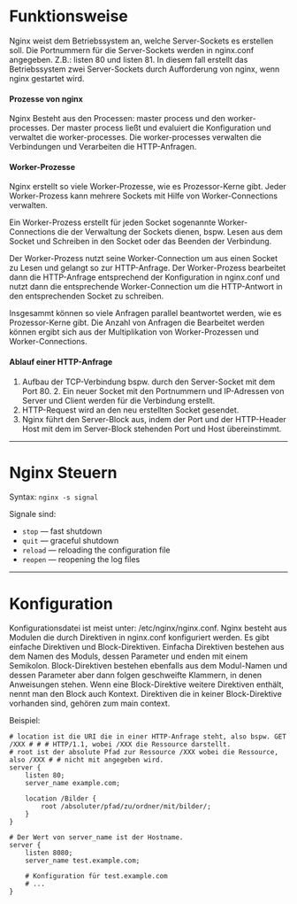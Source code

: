 # Funktionsweise
Nginx weist dem Betriebssystem an, welche Server-Sockets es erstellen soll. Die Portnummern für die Server-Sockets werden in nginx.conf angegeben. Z.B.: listen 80 und listen 81. In diesem fall erstellt das Betriebssystem zwei Server-Sockets durch Aufforderung von nginx, wenn nginx gestartet wird.

#### Prozesse von nginx
Nginx Besteht aus den Processen: master process und den worker-processes. 
Der master process ließt und evaluiert die Konfiguration und verwaltet die worker-processes.
Die worker-processes verwalten die Verbindungen und Verarbeiten die HTTP-Anfragen.
#### Worker-Prozesse
Nginx erstellt so viele Worker-Prozesse, wie es Prozessor-Kerne gibt.
Jeder Worker-Prozess kann mehrere Sockets mit Hilfe von Worker-Connections verwalten. 

Ein Worker-Prozess erstellt für jeden Socket sogenannte Worker-Connections die der Verwaltung der Sockets dienen, bspw. Lesen aus dem Socket und Schreiben in den Socket oder das Beenden der Verbindung. 

Der Worker-Prozess nutzt seine Worker-Connection um aus einen Socket zu Lesen und gelangt so zur HTTP-Anfrage. Der Worker-Prozess bearbeitet dann die HTTP-Anfrage entsprechend der Konfiguration in nginx.conf und nutzt dann die entsprechende Worker-Connection um die HTTP-Antwort in den entsprechenden Socket zu schreiben.

Insgesammt können so viele Anfragen parallel beantwortet werden, wie es Prozessor-Kerne gibt. Die Anzahl von Anfragen die Bearbeitet werden können ergibt sich aus der Multiplikation von Worker-Prozessen und Worker-Connections.
#### Ablauf einer HTTP-Anfrage
1. Aufbau der TCP-Verbindung bspw. durch den Server-Socket mit dem Port 80.
	2. Ein neuer Socket mit den Portnummern und IP-Adressen von Server und Client werden für die Verbindung erstellt.
2. HTTP-Request wird an den neu erstellten Socket gesendet.
3. Nginx führt den Server-Block aus, indem der Port und der HTTP-Header Host mit dem im Server-Block stehenden Port und Host übereinstimmt.

---

# Nginx Steuern
Syntax: `nginx -s signal`

Signale sind:
- `stop` — fast shutdown
- `quit` — graceful shutdown
- `reload` — reloading the configuration file
- `reopen` — reopening the log files

---


# Konfiguration
Konfigurationsdatei ist meist unter: /etc/nginx/nginx.conf.
Nginx besteht aus Modulen die durch Direktiven in nginx.conf konfiguriert werden.
Es gibt einfache Direktiven und Block-Direktiven. Einfacha Direktiven bestehen aus dem Namen des Moduls, dessen Parameter und enden mit einem Semikolon. Block-Direktiven bestehen ebenfalls aus dem Modul-Namen und dessen Parameter aber dann folgen geschweifte Klammern, in denen Anweisungen stehen.
Wenn eine Block-Direktive weitere Direktiven enthält, nennt man den Block auch Kontext.
Direktiven die in keiner Block-Direktive vorhanden sind, gehören zum main context.

 Beispiel: 
```nginx
# location ist die URI die in einer HTTP-Anfrage steht, also bspw. GET /XXX # # # HTTP/1.1, wobei /XXX die Ressource darstellt.
# root ist der absolute Pfad zur Ressource /XXX wobei die Ressource, also /XXX # # nicht mit angegeben wird.
server {
    listen 80;
    server_name example.com;

    location /Bilder {
	    root /absoluter/pfad/zu/ordner/mit/bilder/;
    }
}

# Der Wert von server_name ist der Hostname.
server {
    listen 8080;
    server_name test.example.com;

    # Konfiguration für test.example.com
    # ...
}
```

